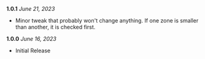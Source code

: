 **1.0.1** *June 21, 2023*

- Minor tweak that probably won't change anything. If one zone is smaller than another, it is checked first.

**1.0.0** *June 16, 2023*

- Initial Release
